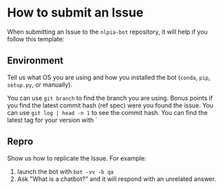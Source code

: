 # How to submit an Issue

When submitting an Issue to the `nlpia-bot` repository, it will help if you follow this template:

## Environment

Tell us what OS you are using and how you installed the bot (`conda`, `pip`, `setup.py`, or manually).

You can use `git branch` to find the branch you are using.
Bonus points if you find the latest commit hash (ref spec) were you found the issue.
You can use `git log | head -n 1` to see the commit hash.
You can find the latest tag for your version with `


## Repro

Show us how to replicate the Issue. For example:

1. launch the bot with `bot -vv -b qa`
2. Ask "What is a chatbot?" and it will respond with an unrelated answer.
